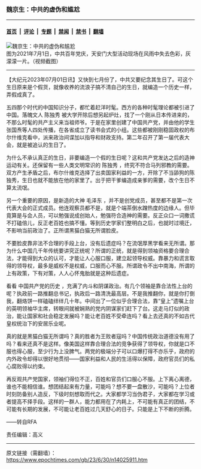 ### 魏京生：中共的虚伪和尴尬

---

#### [首页](../../../..?n14025911) &nbsp;|&nbsp; [评论](../../../../../epoch-comment?n14025911) &nbsp;|&nbsp; [专题](../../../../../epoch-special?n14025911) &nbsp;|&nbsp; [禁闻](../../../../../epoch-news?n14025911) &nbsp;|&nbsp; [禁书](../../../../../books?n14025911) &nbsp;|&nbsp; [翻墙](https://github.com/gfw-breaker/nogfw/blob/master/README.md?n14025911)


<div><img alt="魏京生：中共的虚伪和尴尬" class="attachment-djy_600_400 size-djy_600_400 wp-post-image" src="https://i.epochtimes.com/assets/uploads/2023/07/id14025927-Screen-Shot-2021-07-01-at-8.02.17-pm-600x400.png"/>
<div class="caption">
 图为2021年7月1日，中共百年党庆，天安门大型活动现场在风雨中失去色彩，灰濛濛一片。（视频截图）
</div></div><hr/><div class="post_content" id="artbody" itemprop="articleBody">
 <!-- article content begin -->
 <p>
  【大纪元2023年07月01日讯】又快到七月份了，中共又要纪念其生日了。可这个生日原来是个假货，就像收养的流浪子搞不清自己的生日，就编造一个历史一样，弄假成真了。
 </p>
 <p>
  五四那个时代的中国知识分子，都忙着赶洋时髦。西方的各种时髦理论都被引进了中国。落魄文人
  <ok href="https://www.epochtimes.com/gb/tag/%E9%99%88%E7%8B%AC%E7%A7%80.html">
   陈独秀
  </ok>
  被大学开除后想另起炉灶，找了一个刚从日本传进来的，不那么时髦的共产主义来当祖师爷。于是在家里创建了中国共产党，并由他的学生张国焘等人四处传播，在各省成立了读书会式的小组。这些都被刚刚稳固政权的布尔什维克看中，派来政治间谍加以指导和财政支持。第二年召开了第一届代表大会，就是被追认的生日了。
 </p>
 <p>
  为什么不承认真正的生日，非要编造一个假的生日呢？这和共产党发达之后的造神运动有关。还保留有一些人类文明常识的
  <ok href="https://www.epochtimes.com/gb/tag/%E9%99%88%E7%8B%AC%E7%A7%80.html">
   陈独秀
  </ok>
  ，终究不符合马列邪教的需要。双方产生矛盾之后，布尔什维克选择了出卖国家利益的一方，开除了不当舔狗的陈独秀，生日也就不能放在他的家里了。出于把干爹编造成亲爹的需要，改个生日不算太流氓。
 </p>
 <p>
  另一个重要的原因，是新造的大神
  <ok href="https://www.epochtimes.com/gb/tag/%E6%AF%9B%E6%B3%BD%E4%B8%9C.html">
   毛泽东
  </ok>
  ，并不是创党成员，甚至都不是第一次代表大会的正式成员。他连观察员都不是，就是个端茶倒水蹭热度的边缘人。但毕竟算是与会人员，可以勉强说成创始人，勉强符合造神的需要。反正众口一词撒谎不打磕倍儿，反正老百姓也搞不懂。等到历史学家们整明白之后，也就时过境迁，不影响当前政治了。正所谓黑猫白猫无所谓脸皮。
 </p>
 <p>
  不要脸皮靠非法不合理的手段上台，没有后遗症吗？在流氓厚黑学看来无所谓。那为什么中国几千年传统要讲究正统呢？所谓的正统，就是得到领袖资格要合理合法，才能得到大众的认可，才能让人心服口服，建立起领导权威。靠暴力和谎言取得的领导权，最多是威权不是权威，口服而心不服。所谓政令不出中南海，所谓的上有政策，下有对策，人人心怀鬼胎就是这种后遗症。
 </p>
 <p>
  看看
  <ok href="https://www.epochtimes.com/gb/tag/%E4%B8%AD%E5%9B%BD%E5%85%B1%E4%BA%A7%E5%85%9A%E7%9A%84%E5%8E%86%E5%8F%B2.html">
   中国共产党的历史
  </ok>
  ，充满了内斗和阴谋政治。有几个领袖是靠合法性上台的呢？执政前一路推翻总书记，执政后一路清洗最高层。不是我推翻你，就是你打倒我，翻烙饼一样磕磕绊绊几十年。中间出了一位似乎合理合法，靠“皇上”遗嘱上台的英明领袖华主席，转眼间就被娴熟的党内阴谋家们赶下了台。这走马灯似的政治，能让国家和社会稳定发展吗？能让老百姓不受牵连吗？看上去还真的不如古代皇权统治下的安居乐业呢。
 </p>
 <p>
  真的就是黑猫白猫无所谓吗？真的胜者为王败者寇吗？中国传统政治道德没有用了吗？看来还真不是这样。像美国这样靠合理合法的竞争获得了领导权，你就是口不服也得心服，至少行为上没脾气。两党的极端分子可以口爆打得不亦乐乎，政府的内外政令却得以很好地贯彻——国家利益和人民的生活得以保障，政府官员们的私心腐败得以约束。
 </p>
 <p>
  再反观共产党国家，领袖们得位不正，百姓和官员们口服心不服。上下离心离德，谁也不能相信谁。想团结起来有力量，可能吗？想不要一盘散沙，可能吗？上位者时刻防备别人造反，下级时刻想取而代之。大家都学习当伪君子，大家都在学习或者提高不择手段。这样的一群人，能力都用在了内耗上，不可能有真正的团结，不可能有长期的发展，不可能让老百姓过几天舒心的日子。只能是上下不断的折腾。
 </p>
 <p>
  ——转自RFA
 </p>
 <p>
  责任编辑：高义
 </p>
 <!-- article content end -->
 <div id="below_article_ad">
 </div>
</div>


---

原文链接（需翻墙）：https://www.epochtimes.com/gb/23/6/30/n14025911.htm